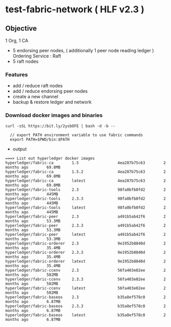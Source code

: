 # test-fabric-network ( HLF v2.3 )

## Objective
1 Org, 1 CA
* 5 endorsing peer nodes, ( additionally 1 peer node reading ledger )
Ordering Service : Raft
* 5 raft nodes 

### Features
* add / reduce raft nodes
* add / reduce endorsing peer nodes
* create a new channel
* backup & restore ledger and network

### Download docker images and binaries
`curl -sSL https://bit.ly/2ysbOFE | bash -d -b --`
```
  // export PATH environment variable to use fabric commands
  export PATH=$PWD/bin:$PATH
```


* output
```
===> List out hyperledger docker images
hyperledger/fabric-ca        1.5                 4ea287b75c63        2 months ago        69.8MB
hyperledger/fabric-ca        1.5.2               4ea287b75c63        2 months ago        69.8MB
hyperledger/fabric-ca        latest              4ea287b75c63        2 months ago        69.8MB
hyperledger/fabric-tools     2.3                 98fa0bfb0fd2        2 months ago        445MB
hyperledger/fabric-tools     2.3.3               98fa0bfb0fd2        2 months ago        445MB
hyperledger/fabric-tools     latest              98fa0bfb0fd2        2 months ago        445MB
hyperledger/fabric-peer      2.3                 a491b5ab42f6        2 months ago        53.3MB
hyperledger/fabric-peer      2.3.3               a491b5ab42f6        2 months ago        53.3MB
hyperledger/fabric-peer      latest              a491b5ab42f6        2 months ago        53.3MB
hyperledger/fabric-orderer   2.3                 9e1952b8840d        2 months ago        35.4MB
hyperledger/fabric-orderer   2.3.3               9e1952b8840d        2 months ago        35.4MB
hyperledger/fabric-orderer   latest              9e1952b8840d        2 months ago        35.4MB
hyperledger/fabric-ccenv     2.3                 56fa403e02ee        2 months ago        502MB
hyperledger/fabric-ccenv     2.3.3               56fa403e02ee        2 months ago        502MB
hyperledger/fabric-ccenv     latest              56fa403e02ee        2 months ago        502MB
hyperledger/fabric-baseos    2.3                 b35a8ef578c0        2 months ago        6.87MB
hyperledger/fabric-baseos    2.3.3               b35a8ef578c0        2 months ago        6.87MB
hyperledger/fabric-baseos    latest              b35a8ef578c0        2 months ago        6.87MB
```